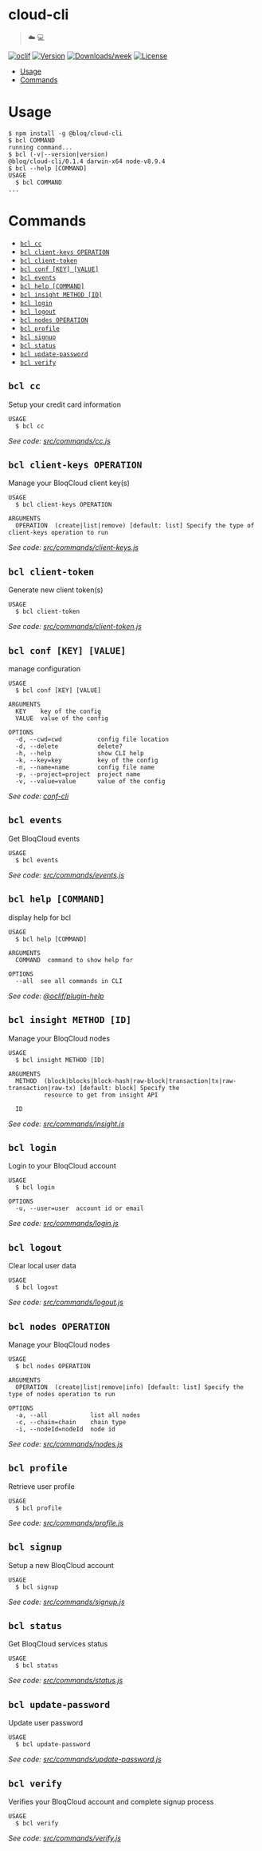 cloud-cli
=========

> ☁️ 💻

[![oclif](https://img.shields.io/badge/cli-oclif-brightgreen.svg)](https://oclif.io)
[![Version](https://img.shields.io/npm/v/cloud-cli.svg)](https://npmjs.org/package/cloud-cli)
[![Downloads/week](https://img.shields.io/npm/dw/cloud-cli.svg)](https://npmjs.org/package/cloud-cli)
[![License](https://img.shields.io/npm/l/cloud-cli.svg)](https://github.com/bloqpriv/cloud-cli/blob/master/package.json)

<!-- toc -->
* [Usage](#usage)
* [Commands](#commands)
<!-- tocstop -->
# Usage
<!-- usage -->
```sh-session
$ npm install -g @bloq/cloud-cli
$ bcl COMMAND
running command...
$ bcl (-v|--version|version)
@bloq/cloud-cli/0.1.4 darwin-x64 node-v8.9.4
$ bcl --help [COMMAND]
USAGE
  $ bcl COMMAND
...
```
<!-- usagestop -->
# Commands
<!-- commands -->
* [`bcl cc`](#bcl-cc)
* [`bcl client-keys OPERATION`](#bcl-client-keys-operation)
* [`bcl client-token`](#bcl-client-token)
* [`bcl conf [KEY] [VALUE]`](#bcl-conf-key-value)
* [`bcl events`](#bcl-events)
* [`bcl help [COMMAND]`](#bcl-help-command)
* [`bcl insight METHOD [ID]`](#bcl-insight-method-id)
* [`bcl login`](#bcl-login)
* [`bcl logout`](#bcl-logout)
* [`bcl nodes OPERATION`](#bcl-nodes-operation)
* [`bcl profile`](#bcl-profile)
* [`bcl signup`](#bcl-signup)
* [`bcl status`](#bcl-status)
* [`bcl update-password`](#bcl-update-password)
* [`bcl verify`](#bcl-verify)

## `bcl cc`

Setup your credit card information

```
USAGE
  $ bcl cc
```

_See code: [src/commands/cc.js](https://github.com/bloqpriv/cloud-cli/blob/v0.1.4/src/commands/cc.js)_

## `bcl client-keys OPERATION`

Manage your BloqCloud client key(s)

```
USAGE
  $ bcl client-keys OPERATION

ARGUMENTS
  OPERATION  (create|list|remove) [default: list] Specify the type of client-keys operation to run
```

_See code: [src/commands/client-keys.js](https://github.com/bloqpriv/cloud-cli/blob/v0.1.4/src/commands/client-keys.js)_

## `bcl client-token`

Generate new client token(s)

```
USAGE
  $ bcl client-token
```

_See code: [src/commands/client-token.js](https://github.com/bloqpriv/cloud-cli/blob/v0.1.4/src/commands/client-token.js)_

## `bcl conf [KEY] [VALUE]`

manage configuration

```
USAGE
  $ bcl conf [KEY] [VALUE]

ARGUMENTS
  KEY    key of the config
  VALUE  value of the config

OPTIONS
  -d, --cwd=cwd          config file location
  -d, --delete           delete?
  -h, --help             show CLI help
  -k, --key=key          key of the config
  -n, --name=name        config file name
  -p, --project=project  project name
  -v, --value=value      value of the config
```

_See code: [conf-cli](https://github.com/natzcam/conf-cli/blob/v0.1.8/src/commands/conf.ts)_

## `bcl events`

Get BloqCloud events

```
USAGE
  $ bcl events
```

_See code: [src/commands/events.js](https://github.com/bloqpriv/cloud-cli/blob/v0.1.4/src/commands/events.js)_

## `bcl help [COMMAND]`

display help for bcl

```
USAGE
  $ bcl help [COMMAND]

ARGUMENTS
  COMMAND  command to show help for

OPTIONS
  --all  see all commands in CLI
```

_See code: [@oclif/plugin-help](https://github.com/oclif/plugin-help/blob/v2.1.6/src/commands/help.ts)_

## `bcl insight METHOD [ID]`

Manage your BloqCloud nodes

```
USAGE
  $ bcl insight METHOD [ID]

ARGUMENTS
  METHOD  (block|blocks|block-hash|raw-block|transaction|tx|raw-transaction|raw-tx) [default: block] Specify the
          resource to get from insight API

  ID
```

_See code: [src/commands/insight.js](https://github.com/bloqpriv/cloud-cli/blob/v0.1.4/src/commands/insight.js)_

## `bcl login`

Login to your BloqCloud account

```
USAGE
  $ bcl login

OPTIONS
  -u, --user=user  account id or email
```

_See code: [src/commands/login.js](https://github.com/bloqpriv/cloud-cli/blob/v0.1.4/src/commands/login.js)_

## `bcl logout`

Clear local user data

```
USAGE
  $ bcl logout
```

_See code: [src/commands/logout.js](https://github.com/bloqpriv/cloud-cli/blob/v0.1.4/src/commands/logout.js)_

## `bcl nodes OPERATION`

Manage your BloqCloud nodes

```
USAGE
  $ bcl nodes OPERATION

ARGUMENTS
  OPERATION  (create|list|remove|info) [default: list] Specify the type of nodes operation to run

OPTIONS
  -a, --all            list all nodes
  -c, --chain=chain    chain type
  -i, --nodeId=nodeId  node id
```

_See code: [src/commands/nodes.js](https://github.com/bloqpriv/cloud-cli/blob/v0.1.4/src/commands/nodes.js)_

## `bcl profile`

Retrieve user profile

```
USAGE
  $ bcl profile
```

_See code: [src/commands/profile.js](https://github.com/bloqpriv/cloud-cli/blob/v0.1.4/src/commands/profile.js)_

## `bcl signup`

Setup a new BloqCloud account

```
USAGE
  $ bcl signup
```

_See code: [src/commands/signup.js](https://github.com/bloqpriv/cloud-cli/blob/v0.1.4/src/commands/signup.js)_

## `bcl status`

Get BloqCloud services status

```
USAGE
  $ bcl status
```

_See code: [src/commands/status.js](https://github.com/bloqpriv/cloud-cli/blob/v0.1.4/src/commands/status.js)_

## `bcl update-password`

Update user password

```
USAGE
  $ bcl update-password
```

_See code: [src/commands/update-password.js](https://github.com/bloqpriv/cloud-cli/blob/v0.1.4/src/commands/update-password.js)_

## `bcl verify`

Verifies your BloqCloud account and complete signup process

```
USAGE
  $ bcl verify
```

_See code: [src/commands/verify.js](https://github.com/bloqpriv/cloud-cli/blob/v0.1.4/src/commands/verify.js)_
<!-- commandsstop -->
